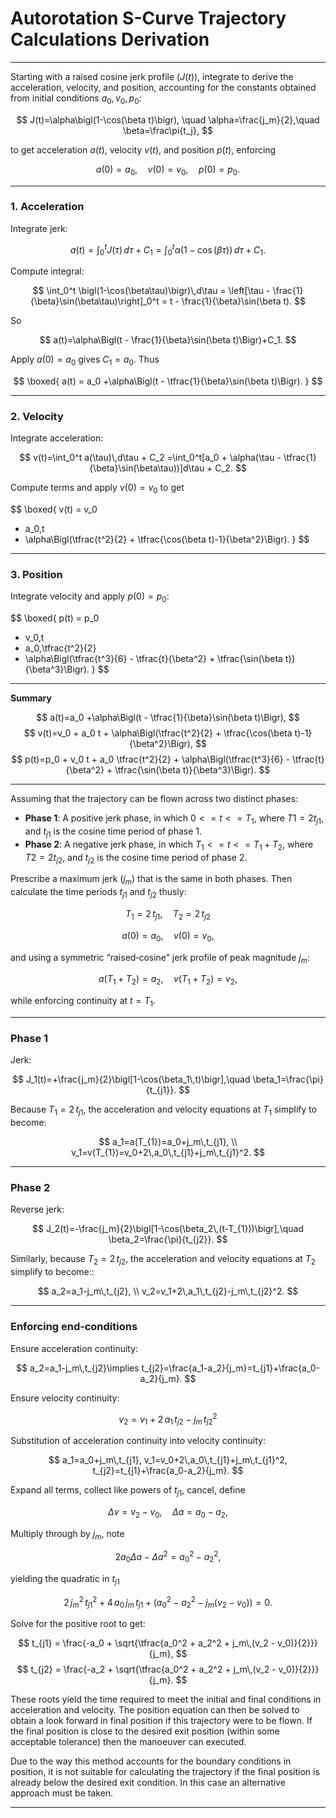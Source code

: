 # Autorotation S-Curve Trajectory Calculations Derivation

---

Starting with a raised cosine jerk profile $(J(t))$, integrate to derive the acceleration, velocity, and position, accounting for the constants obtained from initial conditions $a_{0}, \, v_{0}, \, p_{0}$:

$$
J(t)=\alpha\bigl(1-\cos(\beta t)\bigr),
\quad
\alpha=\frac{j_m}{2},\quad
\beta=\frac\pi{t_j},
$$

to get acceleration $a(t)$, velocity $v(t)$, and position $p(t)$, enforcing

$$
 a(0)=a_0,\quad v(0)=v_0,\quad p(0)=p_0.
$$

---

### 1. Acceleration

Integrate jerk:

$$
a(t)=\int_0^t J(\tau)\,d\tau + C_1
=\int_0^t \alpha\bigl(1-\cos(\beta\tau)\bigr)\,d\tau + C_1.
$$

Compute integral:

$$
\int_0^t \bigl(1-\cos(\beta\tau)\bigr)\,d\tau
= \left[\tau - \frac{1}{\beta}\sin(\beta\tau)\right]_0^t
= t - \frac{1}{\beta}\sin(\beta t).
$$

So

$$
a(t)=\alpha\Bigl(t - \frac{1}{\beta}\sin(\beta t)\Bigr)+C_1.
$$

Apply $a(0)=a_0$ gives $C_1=a_0$. Thus

$$
\boxed{
a(t)
= a_0
+\alpha\Bigl(t - \tfrac{1}{\beta}\sin(\beta t)\Bigr).
}
$$

---

### 2. Velocity

Integrate acceleration:

$$
v(t)=\int_0^t a(\tau)\,d\tau + C_2
=\int_0^t[a_0 + \alpha(\tau - \tfrac{1}{\beta}\sin(\beta\tau))]d\tau + C_2.
$$

Compute terms and apply $v(0)=v_0$ to get

$$
\boxed{
v(t)
= v_0
+ a_0\,t
+ \alpha\Bigl(\tfrac{t^2}{2} + \tfrac{\cos(\beta t)-1}{\beta^2}\Bigr).
}
$$

---

### 3. Position

Integrate velocity and apply $p(0)=p_0$:

$$
\boxed{
p(t)
= p_0
+ v_0\,t
+ a_0\,\tfrac{t^2}{2}
+ \alpha\Bigl(\tfrac{t^3}{6} - \tfrac{t}{\beta^2} + \tfrac{\sin(\beta t)}{\beta^3}\Bigr).
}
$$

---

**Summary**

$$
a(t)=a_0 +\alpha\Bigl(t - \tfrac{1}{\beta}\sin(\beta t)\Bigr),
$$
$$
v(t)=v_0 + a_0 t + \alpha\Bigl(\tfrac{t^2}{2} + \tfrac{\cos(\beta t)-1}{\beta^2}\Bigr),
$$
$$
p(t)=p_0 + v_0 t + a_0 \tfrac{t^2}{2} + \alpha\Bigl(\tfrac{t^3}{6} - \tfrac{t}{\beta^2} + \tfrac{\sin(\beta t)}{\beta^3}\Bigr).
$$

---

Assuming that the trajectory can be flown across two distinct phases:
- **Phase 1**: A positive jerk phase, in which  $0 <= t <= T_{1}$, where $T1 = 2 t_{j1}$, and $t_{j1}$ is the cosine time period of phase 1.
- **Phase 2**: A negative jerk phase, in which  $T_{1} <= t <= T_{1} + T_{2}$, where $T2 = 2 t_{j2}$, and $t_{j2}$ is the cosine time period of phase 2.

Prescribe a maximum jerk ($j_{m}$) that is the same in both phases.  Then calculate the time periods $t_{j1}$ and $t_{j2}$ thusly:

$$
T_{1}=2\,t_{j1},\quad T_{2}=2\,t_{j2}
$$

$$
a(0)=a_0,\quad v(0)=v_0,
$$

and using a symmetric “raised‑cosine” jerk profile of peak magnitude $j_m$:

$$
a(T_{1}+T_{2})=a_2,\quad v(T_{1}+T_{2})=v_2,
$$

while enforcing continuity at $t=T_{1}$.

---

### Phase 1

Jerk:

$$
J_1(t)=+\frac{j_m}{2}\bigl[1-\cos(\beta_1\,t)\bigr],\quad \beta_1=\frac{\pi}{t_{j1}}.
$$

Because $T_{1}=2\,t_{j1}$, the acceleration and velocity equations at $T_{1}$ simplify to become:

$$
a_1=a(T_{1})=a_0+j_m\,t_{j1},
\\
v_1=v(T_{1})=v_0+2\,a_0\,t_{j1}+j_m\,t_{j1}^2.
$$

---

### Phase 2

Reverse jerk:

$$
J_2(t)=-\frac{j_m}{2}\bigl[1-\cos(\beta_2\,(t-T_{1}))\bigr],\quad \beta_2=\frac{\pi}{t_{j2}}.
$$

Similarly, because $T_{2}=2\,t_{j2}$, the acceleration and velocity equations at $T_{2}$ simplify to become::

$$
a_2=a_1-j_m\,t_{j2},
\\
v_2=v_1+2\,a_1\,t_{j2}-j_m\,t_{j2}^2.
$$

---

### Enforcing end‑conditions

Ensure acceleration continuity:

$$
a_2=a_1-j_m\,t_{j2}\implies t_{j2}=\frac{a_1-a_2}{j_m}=t_{j1}+\frac{a_0-a_2}{j_m}.
$$

Ensure velocity continuity:

$$
v_2=v_1+2\,a_1\,t_{j2}-j_m\,t_{j2}^2
$$

Substitution of acceleration continuity into velocity continuity:

$$
a_1=a_0+j_m\,t_{j1},
v_1=v_0+2\,a_0\,t_{j1}+j_m\,t_{j1}^2,
t_{j2}=t_{j1}+\frac{a_0-a_2}{j_m}.
$$

Expand all terms, collect like powers of $t_{j1}$, cancel, define

$$
\Delta v=v_2-v_0,\quad \Delta a=a_0-a_2,
$$

Multiply through by $j_m$, note

$$
2a_0\Delta a - \Delta a^2 = a_0^2 - a_2^2,
$$

yielding the quadratic in $t_{j1}$

$$
2\,j_m^2\,t_{j1}^2 + 4\,a_0\,j_m\,t_{j1} + (a_0^2 - a_2^2 - j_m(v_2 - v_0)) = 0.
$$

Solve for the positive root to get:

$$
t_{j1} = \frac{-a_0 + \sqrt{\tfrac{a_0^2 + a_2^2 + j_m\,(v_2 - v_0)}{2}}}{j_m},
$$
$$
t_{j2} = \frac{-a_2 + \sqrt{\tfrac{a_0^2 + a_2^2 + j_m\,(v_2 - v_0)}{2}}}{j_m}.
$$

These roots yield the time required to meet the initial and final conditions in acceleration and velocity. The position equation can then be solved to obtain a look forward in final position if this trajectory were to be flown. If the final position is close to the desired exit position (within some acceptable tolerance) then the manoeuver can executed.

Due to the way this method accounts for the boundary conditions in position, it is not suitable for calculating the trajectory if the final position is already below the desired exit condition. In this case an alternative approach must be taken.

---
















